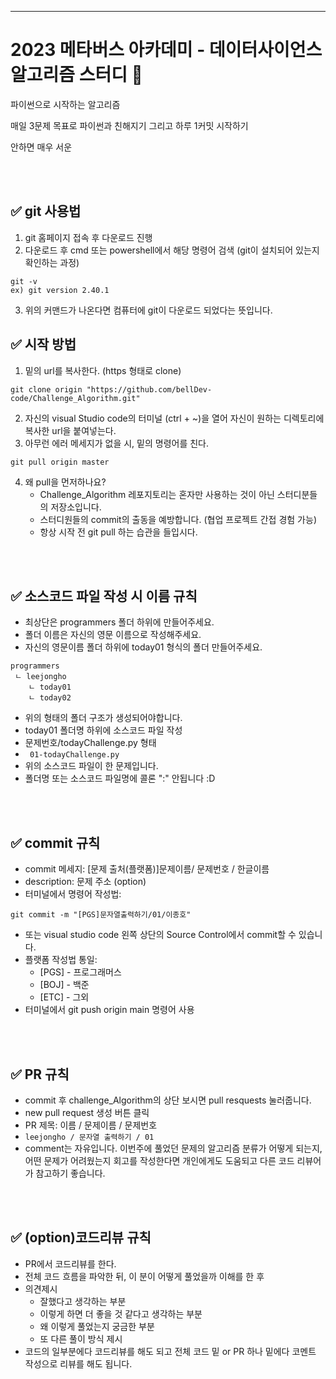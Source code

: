 ---
# 2023 메타버스 아카데미 - 데이터사이언스 알고리즘 스터디 📝
파이썬으로 시작하는 알고리즘

매일 3문제 목표로 파이썬과 친해지기 그리고 하루 1커밋 시작하기

안하면 매우 서운

<br />
<br />

## ✅ git 사용법
1. git 홈페이지 접속 후 다운로드 진행
2. 다운로드 후 cmd 또는 powershell에서 해당 명령어 검색 (git이 설치되어 있는지 확인하는 과정)
```
git -v
ex) git version 2.40.1
```
3. 위의 커맨드가 나온다면 컴퓨터에 git이 다운로드 되었다는 뜻입니다.

## ✅ 시작 방법
1. 밑의 url를 복사한다. (https 형태로 clone)
```
git clone origin "https://github.com/bellDev-code/Challenge_Algorithm.git"
```
2. 자신의 visual Studio code의 터미널 (ctrl + ~)을 열어 자신이 원하는 디렉토리에 복사한 url을 붙여넣는다.
3. 아무런 에러 메세지가 없을 시, 밑의 명령어를 친다.
```
git pull origin master
```
4. 왜 pull을 먼저하나요?
   - Challenge_Algorithm 레포지토리는 혼자만 사용하는 것이 아닌 스터디분들의 저장소입니다.
   - 스터디원들의 commit의 출동을 예방합니다. (협업 프로젝트 간접 경험 가능)
   - 항상 시작 전 git pull 하는 습관을 들입시다.

<br />
<br />

## ✅ 소스코드 파일 작성 시 이름 규칙
- 최상단은 programmers 폴더 하위에 만들어주세요.
- 폴더 이름은 자신의 영문 이름으로 작성해주세요.
- 자신의 영문이름 폴더 하위에 today01 형식의 폴더 만들어주세요.
```
programmers
 ㄴ leejongho
    ㄴ today01
    ㄴ today02
```
- 위의 형태의 폴더 구조가 생성되어야합니다.
- today01 폴더명 하위에 소스코드 파일 작성
- 문제번호/todayChallenge.py 형태
- ``` 01-todayChallenge.py```
- 위의 소스코드 파일이 한 문제입니다.
- 폴더명 또는 소스코드 파일명에 콜론 ":" 안됩니다 :D

<br />
<br />

## ✅ commit 규칙
- commit 메세지: [문제 출처(플랫폼)]문제이름/ 문제번호 / 한글이름
- description: 문제 주소 (option)
- 터미널에서 명령어 작성법: 
```
git commit -m "[PGS]문자열출력하기/01/이종호"
```
- 또는 visual studio code 왼쪽 상단의 Source Control에서 commit할 수 있습니다. 
- 플랫폼 작성법 통일:
  * [PGS] - 프로그래머스
  * [BOJ] - 백준 
  * [ETC] - 그외
- 터미널에서 git push origin main 명령어 사용
<br />
<br />

## ✅ PR 규칙
- commit 후 challenge_Algorithm의 상단 보시면 pull resquests 눌러줍니다.
- new pull request 생성 버튼 클릭
- PR 제목: 이름 / 문제이름 / 문제번호
- ```leejongho / 문자열 출력하기 / 01 ```
- comment는 자유입니다. 이번주에 풀었던 문제의 알고리즘 분류가 어떻게 되는지, <br> 어떤 문제가 어려웠는지 회고를 작성한다면 개인에게도 도움되고 다른 코드 리뷰어가 참고하기 좋습니다.

<br />
<br />

## ✅ (option)코드리뷰 규칙
- PR에서 코드리뷰를 한다.
- 전체 코드 흐름을 파악한 뒤, 이 분이 어떻게 풀었을까 이해를 한 후 
- 의견제시
  -   잘했다고 생각하는 부분
  -   이렇게 하면 더 좋을 것 같다고 생각하는 부분
  -   왜 이렇게 풀었는지 궁금한 부분
  -   또 다른 풀이 방식 제시
- 코드의 일부분에다 코드리뷰를 해도 되고 전체 코드 밑 or PR 하나 밑에다 코멘트 작성으로 리뷰를 해도 됩니다.

<br />
<br />
